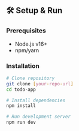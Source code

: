 ## 🛠️ Setup & Run

### Prerequisites
- Node.js v16+
- npm/yarn

### Installation
```bash
# Clone repository
git clone [your-repo-url]
cd todo-app

# Install dependencies
npm install

# Run development server
npm run dev